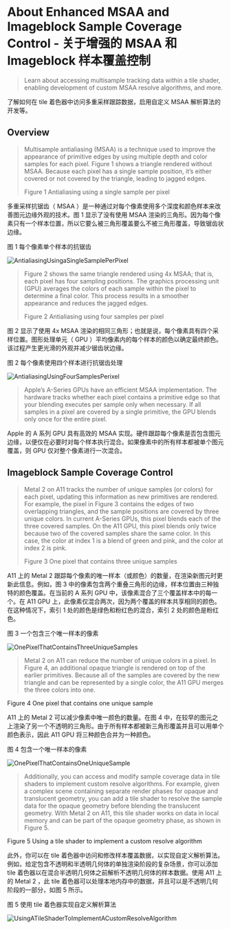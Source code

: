 #  About Enhanced MSAA and Imageblock Sample Coverage Control - 关于增强的 MSAA 和 Imageblock 样本覆盖控制

> Learn about accessing multisample tracking data within a tile shader, enabling development of custom MSAA resolve algorithms, and more.

了解如何在 tile 着色器中访问多重采样跟踪数据，启用自定义 MSAA 解析算法的开发等。

## Overview

> Multisample antialiasing (MSAA) is a technique used to improve the appearance of primitive edges by using multiple depth and color samples for each pixel. Figure 1 shows a triangle rendered without MSAA. Because each pixel has a single sample position, it’s either covered or not covered by the triangle, leading to jagged edges.
>
> Figure 1 Antialiasing using a single sample per pixel

多重采样抗锯齿（ MSAA ）是一种通过对每个像素使用多个深度和颜色样本来改善图元边缘外观的技术。图 1 显示了没有使用 MSAA 渲染的三角形。因为每个像素只有一个样本位置，所以它要么被三角形覆盖要么不被三角形覆盖，导致锯齿状边缘。

图 1 每个像素单个样本的抗锯齿

![AntialiasingUsingaSingleSamplePerPixel](../../resource/Metal/Markdown/AntialiasingUsingaSingleSamplePerPixel.png)

> Figure 2 shows the same triangle rendered using 4x MSAA; that is, each pixel has four sampling positions. The graphics processing unit (GPU) averages the colors of each sample within the pixel to determine a final color. This process results in a smoother appearance and reduces the jagged edges.
>
> Figure 2 Antialiasing using four samples per pixel

图 2 显示了使用 4x MSAA 渲染的相同三角形；也就是说，每个像素具有四个采样位置。图形处理单元（ GPU ）平均像素内的每个样本的颜色以确定最终颜色。该过程产生更光滑的外观并减少锯齿状边缘。

图 2 每个像素使用四个样本进行抗锯齿处理

![AntialiasingUsingFourSamplesPerixel](../../resource/Metal/Markdown/AntialiasingUsingFourSamplesPerixel.png)

> Apple’s A-Series GPUs have an efficient MSAA implementation. The hardware tracks whether each pixel contains a primitive edge so that your blending executes per sample only when necessary. If all samples in a pixel are covered by a single primitive, the GPU blends only once for the entire pixel.

Apple 的 A 系列 GPU 具有高效的 MSAA 实现。硬件跟踪每个像素是否包含图元边缘，以便仅在必要时对每个样本执行混合。如果像素中的所有样本都被单个图元覆盖，则 GPU 仅对整个像素进行一次混合。

## Imageblock Sample Coverage Control

> Metal 2 on A11 tracks the number of unique samples (or colors) for each pixel, updating this information as new primitives are rendered. For example, the pixel in Figure 3 contains the edges of two overlapping triangles, and the sample positions are covered by three unique colors. In current A-Series GPUs, this pixel blends each of the three covered samples. On the A11 GPU, this pixel blends only twice because two of the covered samples share the same color. In this case, the color at index 1 is a blend of green and pink, and the color at index 2 is pink.
>
> Figure 3 One pixel that contains three unique samples

A11 上的 Metal 2 跟踪每个像素的唯一样本（或颜色）的数量，在渲染新图元时更新此信息。例如，图 3 中的像素包含两个重叠三角形的边缘，样本位置由三种独特的颜色覆盖。在当前的 A 系列 GPU 中，该像素混合了三个覆盖样本中的每一个。在 A11 GPU 上，此像素仅混合两次，因为两个覆盖的样本共享相同的颜色。在这种情况下，索引 1 处的颜色是绿色和粉红色的混合，索引 2 处的颜色是粉红色。

图 3 一个包含三个唯一样本的像素

![OnePixelThatContainsThreeUniqueSamples](../../resource/Metal/Markdown/OnePixelThatContainsThreeUniqueSamples.png)

> Metal 2 on A11 can reduce the number of unique colors in a pixel. In Figure 4, an additional opaque triangle is rendered on top of the earlier primitives. Because all of the samples are covered by the new triangle and can be represented by a single color, the A11 GPU merges the three colors into one.

Figure 4 One pixel that contains one unique sample

A11 上的 Metal 2 可以减少像素中唯一颜色的数量。在图 4 中，在较早的图元之上渲染了另一个不透明的三角形。由于所有样本都被新三角形覆盖并且可以用单个颜色表示，因此 A11 GPU 将三种颜色合并为一种颜色。

图 4 包含一个唯一样本的像素

![OnePixelThatContainsOneUniqueSample](../../resource/Metal/Markdown/OnePixelThatContainsOneUniqueSample.png)

> Additionally, you can access and modify sample coverage data in tile shaders to implement custom resolve algorithms. For example, given a complex scene containing separate render phases for opaque and translucent geometry, you can add a tile shader to resolve the sample data for the opaque geometry before blending the translucent geometry. With Metal 2 on A11, this tile shader works on data in local memory and can be part of the opaque geometry phase, as shown in Figure 5.

Figure 5 Using a tile shader to implement a custom resolve algorithm

此外，你可以在 tile 着色器中访问和修改样本覆盖数据，以实现自定义解析算法。例如，给定包含不透明和半透明几何体的单独渲染阶段的复杂场景，你可以添加 tile 着色器以在混合半透明几何体之前解析不透明几何体的样本数据。使用 A11 上的 Metal 2 ，此 tile 着色器可以处理本地内存中的数据，并且可以是不透明几何阶段的一部分，如图 5 所示。

图 5 使用 tile 着色器实现自定义解析算法

![UsingATileShaderToImplementACustomResolveAlgorithm](../../resource/Metal/Markdown/UsingATileShaderToImplementACustomResolveAlgorithm.png)
